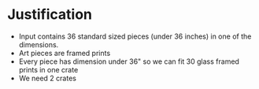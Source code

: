 # Justification
* Input contains 36 standard sized pieces (under 36 inches) in one of the dimensions.
* Art pieces are framed prints
* Every piece has dimension under 36" so we can fit 30 glass framed prints in one crate
* We need 2 crates